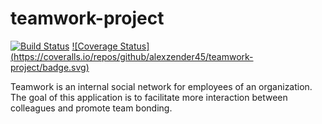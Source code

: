 # teamwork-project

[![Build Status](https://travis-ci.org/alexzender45/teamwork-project.svg?branch=master)](https://travis-ci.org/alexzender45/teamwork-project)  [![Coverage Status]      (https://coveralls.io/repos/github/alexzender45/teamwork-project/badge.svg)](https://coveralls.io/github/alexzender45/teamwork-project)

Teamwork is an internal social network for employees of an organization. The goal of this application is to facilitate more interaction between colleagues and promote team bonding.
